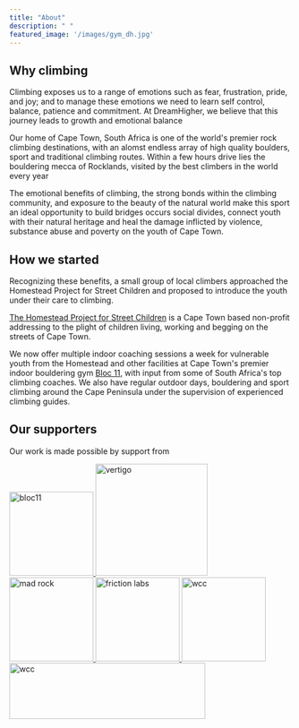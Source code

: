 ```yaml
---
title: "About"
description: " "
featured_image: '/images/gym_dh.jpg'
---
```


## Why climbing  

Climbing exposes us to a range of emotions such as fear, frustration, pride, and joy; and to manage these emotions we need to learn self control, balance, patience and commitment. At DreamHigher, we believe that this journey leads to growth and emotional balance

Our home of Cape Town, South Africa is one of the world's premier rock climbing destinations, with an alomst endless array of high quality boulders, sport and traditional climbing routes. Within a few hours drive lies the bouldering mecca of Rocklands, visited by the best climbers in the world every year

The emotional benefits of climbing, the strong bonds within the climbing community, and exposure to the beauty of the natural world make this sport an ideal opportunity to build bridges occurs social divides, connect youth with their natural heritage and heal the damage inflicted by violence, substance abuse and poverty on the youth of Cape Town.

## How we started  

Recognizing these benefits, a small group of local climbers approached the Homestead Project for Street Children and proposed to introduce the youth under their care to climbing. 

[The Homestead Project for Street Children](http://homestead.org.za/) is a Cape Town based non-profit addressing to the plight of children living, working and begging on the streets of Cape Town. 
  
We now offer multiple indoor coaching sessions a week for vulnerable youth from the Homestead and other facilities at Cape Town's premier indoor bouldering gym [Bloc 11](http://www.bloc11.co.za), with input from some of South Africa's top climbing coaches. We also have regular outdoor days, bouldering and sport climbing around the Cape Peninsula under the supervision of experienced climbing guides.

## Our supporters  
Our work is made possible by support from  
  
<a href="http://www.bloc11.co.za">
  <img src="/images/bloc11.jpeg" alt="bloc11" style="width:150px;height:150px;"> </a>  
  
<a href="https://vertigoadventures.co.za">
  <img src="/images/vertigo.png" alt="vertigo" style="width:200px;height100px;">
</a>  
  
<a href="https://madrock.com/">
  <img src="/images/mad_rock.png" alt="mad rock" style="width:150px;height:150px;">
</a>  
  
<a href="https://frictionlabs.com/">
  <img src="/images/friction.png" alt="friction labs" style="width:150px;height:150px;">
</a>    
  
<a href="http://www.westerncapeclimbing.co.za/">
  <img src="/images/wcc.jpg" alt="wcc" style="width:150px;height:150px;">
</a>  
  
<a href="http://www.sancf.org/">
  <img src="/images/sancf.jpg" alt="wcc" style="width:350px;height:100px;">
</a>